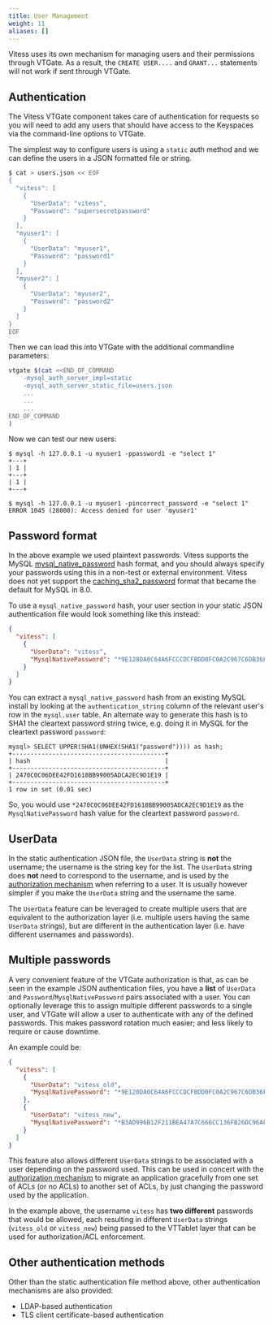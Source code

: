 ```yaml
---
title: User Management
weight: 11
aliases: []
---
```


Vitess uses its own mechanism for managing users and their permissions through
 VTGate. As a result, the `CREATE USER....` and
`GRANT...` statements will not work if sent through VTGate.

## Authentication

The Vitess VTGate component takes care of authentication for requests so you
will need to add any users that should have access to the Keyspaces via the
command-line options to VTGate.

The simplest way to configure users is using a `static` auth method and we
can define the users in a JSON formatted file or string.

```sh
$ cat > users.json << EOF
{
  "vitess": [
    {
      "UserData": "vitess",
      "Password": "supersecretpassword"
    }
  ],
  "myuser1": [
    {
      "UserData": "myuser1",
      "Password": "password1"
    }
  ],
  "myuser2": [
    {
      "UserData": "myuser2",
      "Password": "password2"
    }
  ]
}
EOF
```

Then we can load this into VTGate with the additional commandline parameters:
```sh
vtgate $(cat <<END_OF_COMMAND
    -mysql_auth_server_impl=static
    -mysql_auth_server_static_file=users.json
    ...
    ...
    ...
END_OF_COMMAND
)
```

Now we can test our new users:

```
$ mysql -h 127.0.0.1 -u myuser1 -ppassword1 -e "select 1"
+---+
| 1 |
+---+
| 1 |
+---+

$ mysql -h 127.0.0.1 -u myuser1 -pincorrect_password -e "select 1"
ERROR 1045 (28000): Access denied for user 'myuser1'
```

## Password format

In the above example we used plaintext passwords.  Vitess supports the
MySQL [mysql_native_password](https://dev.mysql.com/doc/refman/8.0/en/native-pluggable-authentication.html)
hash format, and you should always specify your passwords using this
in a non-test or external environment.  Vitess does not yet support the
[caching_sha2_password](https://dev.mysql.com/doc/refman/8.0/en/caching-sha2-pluggable-authentication.html)
format that became the default for MySQL in 8.0.

To use a `mysql_native_password` hash, your user section in your static
JSON authentication file would look something like this instead:

```json
{
  "vitess": [
    {
      "UserData": "vitess",
      "MysqlNativePassword": "*9E128DA0C64A6FCCCDCFBDD0FC0A2C967C6DB36F"
    }
  ]
}
```

You can extract a `mysql_native_password` hash from an existing MySQL
install by looking at the `authentication_string` column of the relevant
user's row in the `mysql.user` table. An alternate way to generate this
hash is to SHA1 the cleartext password string twice, e.g. doing it in
MySQL for the cleartext password `password`:

```mysql
mysql> SELECT UPPER(SHA1(UNHEX(SHA1("password")))) as hash;
+------------------------------------------+
| hash                                     |
+------------------------------------------+
| 2470C0C06DEE42FD1618BB99005ADCA2EC9D1E19 |
+------------------------------------------+
1 row in set (0.01 sec)
```

So, you would use `*2470C0C06DEE42FD1618BB99005ADCA2EC9D1E19` as the
`MysqlNativePassword` hash value for the cleartext password `password`.


## UserData

In the static authentication JSON file, the `UserData` string is **not**
the username;  the username is the string key for the list.  The `UserData`
string does **not** need to correspond to the username, and is used by the
[authorization mechanism](../authorization) when referring to a user.  It is
usually however simpler if you make the `UserData` string and the username
the same.

The `UserData` feature can be leveraged to create multiple users that are
equivalent to the authorization layer (i.e. multiple users having the same
`UserData` strings), but are different in the authentication layer (i.e.
have different usernames and passwords).

## Multiple passwords

A very convenient feature of the VTGate authorization is that, as can be
seen in the example JSON authentication files, you have a **list** of
`UserData` and `Password`/`MysqlNativePassword` pairs associated with
a user.  You can optionally leverage this to assign multiple different
passwords to a single user, and VTGate will allow a user to authenticate
with any of the defined passwords.  This makes password rotation 
much easier;  and less likely to require or cause downtime.

An example could be:
```json
{
  "vitess": [
    {
      "UserData": "vitess_old",
      "MysqlNativePassword": "*9E128DA0C64A6FCCCDCFBDD0FC0A2C967C6DB36F"
    },
    {
      "UserData": "vitess_new",
      "MysqlNativePassword": "*B3AD996B12F211BEA47A7C666CC136FB26DC96AF"
    }
  ]
}
```

This feature also allows different `UserData` strings
to be associated with a user depending on the password used.  This can
be used in concert with the [authorization mechanism](../authorization) to
migrate an application gracefully from one set of ACLs (or no ACLs)
to another set of ACLs, by just changing the password used by the
application.

In the example above, the username `vitess` has **two different** passwords
that would be allowed, each resulting in different `UserData` strings
(`vitess_old` or `vitess_new`) being passed to the VTTablet layer that can
be used for authorization/ACL enforcement.

## Other authentication methods

Other than the static authentication file method above, other authentication
mechanisms are also provided:
 * LDAP-based authentication
 * TLS client certificate-based authentication


